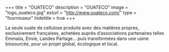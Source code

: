 +++
title = "OUATECO"
description = "OUATECO"
image = "logo_ouateco.jpg"
exturl = "http://www.ouateco.com/"
type = "fournisseur"
hidetitle = true
+++

La seule ouate de cellulose produite avec des matières propres, exclusivement françaises, achetées auprès d’associations partenaires telles Emmaüs, Envie, Landes Partage… puis transformées dans une usine biosourcée, pour un projet global, écologique et local.

